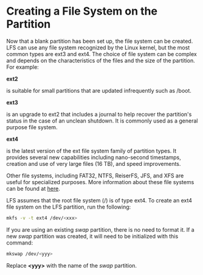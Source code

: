 # Creating a File System on the Partition

Now that a blank partition has been set up, the file system can be created. LFS can use any file system recognized by the Linux kernel, but the most common types are ext3 and ext4. The choice of file system can be complex and depends on the characteristics of the files and the size of the partition. For example:

**ext2**

is suitable for small partitions that are updated infrequently such as /boot.

**ext3**

is an upgrade to ext2 that includes a journal to help recover the partition's status in the case of an unclean shutdown. It is commonly used as a general purpose file system.

**ext4**

is the latest version of the ext file system family of partition types. It provides several new capabilities including nano-second timestamps, creation and use of very large files (16 TB), and speed improvements.

Other file systems, including FAT32, NTFS, ReiserFS, JFS, and XFS are useful for specialized purposes. More information about these file systems can be found at [here](http://en.wikipedia.org/wiki/Comparison_of_file_systems).

LFS assumes that the root file system (/) is of type ext4. To create an ext4 file system on the LFS partition, run the following:

```sh
mkfs -v -t ext4 /dev/<xxx>
```

If you are using an existing _swap_ partition, there is no need to format it. If a new _swap_ partition was created, it will need to be initialized with this command:

```sh
mkswap /dev/<yyy>
```

Replace **\<yyy>** with the name of the _swap_ partition.
